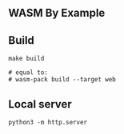 WASM By Example
---

## Build

```
make build

# equal to:
# wasm-pack build --target web
```


## Local server

```
python3 -m http.server
```

